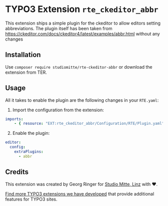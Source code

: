# TYPO3 Extension `rte_ckeditor_abbr`

This extension ships a simple plugin for the ckeditor to allow editors setting abbreviations. The plugin itself has been taken from https://ckeditor.com/docs/ckeditor4/latest/examples/abbr.html without any changes

## Installation

Use `composer require studiomitte/rte-ckeditor-abbr` or download the extension from TER.

## Usage

All it takes to enable the plugin are the following changes in your `RTE.yaml`:

1. Import the configuration from the extension:

```yaml
imports:
    - { resource: "EXT:rte_ckeditor_abbr/Configuration/RTE/Plugin.yaml" }
```

2. Enable the plugin:

```yaml
editor:
  config:
    extraPlugins:
      - abbr
```


## Credits

This extension was created by Georg Ringer for [Studio Mitte, Linz](https://studiomitte.com) with ♥.

[Find more TYPO3 extensions we have developed](https://www.studiomitte.com/loesungen/typo3) that provide additional features for TYPO3 sites. 
